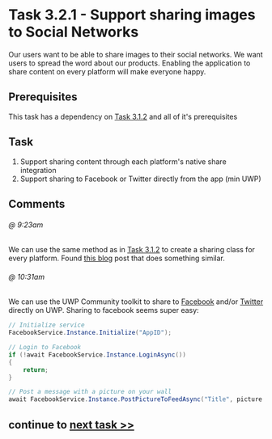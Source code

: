 # Task 3.2.1 - Support sharing images to Social Networks

Our users want to be able to share images to their social networks. We want users to spread the word about our products. Enabling the application to share content on every platform will make everyone happy.

## Prerequisites 

This task has a dependency on [Task 3.1.2](312_Camera.md) and all of it's prerequisites

## Task

1. Support sharing content through each platform's native share integration
2. Support sharing to Facebook or Twitter directly from the app (min UWP)

## Comments

###### @ 9:23am
We can use the same method as in [Task 3.1.2](312_Camera.md) to create a sharing class for every platform. Found [this blog](https://xamarinhelp.com/share-dialog-xamarin-forms/) post that does something similar.

###### @ 10:31am
We can use the UWP Community toolkit to share to [Facebook](http://docs.uwpcommunitytoolkit.com/en/master/services/Facebook/) and/or [Twitter](http://docs.uwpcommunitytoolkit.com/en/master/services/Twitter/) directly on UWP. Sharing to facebook seems super easy:

```csharp
// Initialize service
FacebookService.Instance.Initialize("AppID");

// Login to Facebook
if (!await FacebookService.Instance.LoginAsync())
{
    return;
}

// Post a message with a picture on your wall
await FacebookService.Instance.PostPictureToFeedAsync("Title", picture.Name, stream);
```

## continue to [next task >> ](322_Rome.md)





